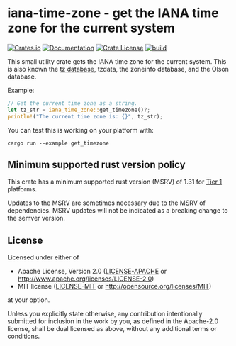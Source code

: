 # iana-time-zone - get the IANA time zone for the current system

[![Crates.io](https://img.shields.io/crates/v/iana-time-zone.svg)](https://crates.io/crates/iana-time-zone)
[![Documentation](https://docs.rs/iana-time-zone/badge.svg)](https://docs.rs/iana-time-zone/)
[![Crate License](https://img.shields.io/crates/l/iana-time-zone.svg)](https://crates.io/crates/iana-time-zone)
[![build](https://github.com/strawlab/iana-time-zone/workflows/build/badge.svg?branch=master)](https://github.com/strawlab/iana-time-zone/actions?query=branch%3Amaster)

This small utility crate gets the IANA time zone for the current system.
This is also known the [tz database](https://en.wikipedia.org/wiki/Tz_database),
tzdata, the zoneinfo database, and the Olson database.

Example:

```rust
// Get the current time zone as a string.
let tz_str = iana_time_zone::get_timezone()?;
println!("The current time zone is: {}", tz_str);
```

You can test this is working on your platform with:

```
cargo run --example get_timezone
```

## Minimum supported rust version policy

This crate has a minimum supported rust version (MSRV) of 1.31
for [Tier 1](https://doc.rust-lang.org/1.63.0/rustc/platform-support.html) platforms.

Updates to the MSRV are sometimes necessary due to the MSRV of dependencies. MSRV updates will
not be indicated as a breaking change to the semver version.

## License

Licensed under either of

* Apache License, Version 2.0 ([LICENSE-APACHE](LICENSE-APACHE) or
  <http://www.apache.org/licenses/LICENSE-2.0>)
* MIT license ([LICENSE-MIT](LICENSE-MIT) or
  <http://opensource.org/licenses/MIT>)

at your option.

Unless you explicitly state otherwise, any contribution intentionally submitted
for inclusion in the work by you, as defined in the Apache-2.0 license, shall be
dual licensed as above, without any additional terms or conditions.
